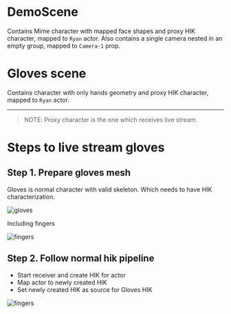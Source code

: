 # DemoScene

Contains Mime character with mapped face shapes and proxy HIK character, mapped to `Ryan` actor.
Also contains a single camera nested in an empty group, mapped to `Camera-1` prop.


# Gloves scene

Contains character with only hands geometry and proxy HIK character, mapped to `Ryan` actor.


---
> NOTE: Proxy character is the one which receives live stream.


# Steps to live stream gloves

## Step 1. Prepare gloves mesh

Gloves is normal character with valid skeleton. Which needs to have HIK characterization.

![gloves](readmeImages/prepareHandsHIK.png)

Including fingers

![fingers](readmeImages/characterizationFingers.png)

## Step 2. Follow normal hik pipeline

* Start receiver and create HIK for actor
* Map actor to newly created HIK
* Set newly created HIK as source for Gloves HIK

![fingers](readmeImages/streamGloves.gif)
